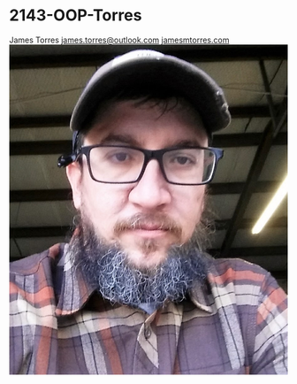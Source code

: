 # 2143-OOP-Torres
James Torres
james.torres@outlook.com
[jamesmtorres.com](https://www.jamesmtorres.com)
![me](https://github.com/ghostpickle/2143-OOP-Torres/blob/master/JT2017.jpg?raw=true "James Torres")

